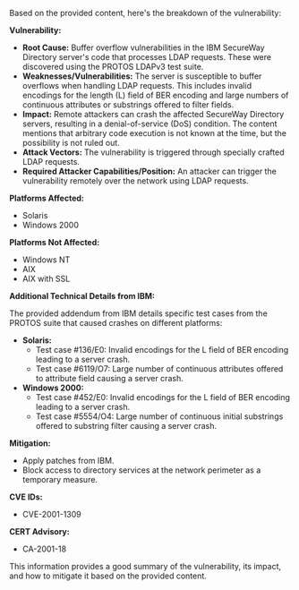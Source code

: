 Based on the provided content, here's the breakdown of the vulnerability:

**Vulnerability:**

*   **Root Cause:** Buffer overflow vulnerabilities in the IBM SecureWay Directory server's code that processes LDAP requests. These were discovered using the PROTOS LDAPv3 test suite.
*   **Weaknesses/Vulnerabilities:** The server is susceptible to buffer overflows when handling LDAP requests. This includes invalid encodings for the length (L) field of BER encoding and large numbers of continuous attributes or substrings offered to filter fields.
*   **Impact:** Remote attackers can crash the affected SecureWay Directory servers, resulting in a denial-of-service (DoS) condition. The content mentions that arbitrary code execution is not known at the time, but the possibility is not ruled out.
*   **Attack Vectors:** The vulnerability is triggered through specially crafted LDAP requests.
*   **Required Attacker Capabilities/Position:** An attacker can trigger the vulnerability remotely over the network using LDAP requests.

**Platforms Affected:**

*   Solaris
*   Windows 2000

**Platforms Not Affected:**

*   Windows NT
*   AIX
*   AIX with SSL

**Additional Technical Details from IBM:**

The provided addendum from IBM details specific test cases from the PROTOS suite that caused crashes on different platforms:

*   **Solaris:**
    *   Test case #136/E0: Invalid encodings for the L field of BER encoding leading to a server crash.
    *   Test case #6119/O7: Large number of continuous attributes offered to attribute field causing a server crash.
*   **Windows 2000:**
    *   Test case #452/E0: Invalid encodings for the L field of BER encoding leading to a server crash.
    *   Test case #5554/O4: Large number of continuous initial substrings offered to substring filter causing a server crash.

**Mitigation:**

*   Apply patches from IBM.
*   Block access to directory services at the network perimeter as a temporary measure.

**CVE IDs:**

*   CVE-2001-1309

**CERT Advisory:**

*   CA-2001-18

This information provides a good summary of the vulnerability, its impact, and how to mitigate it based on the provided content.